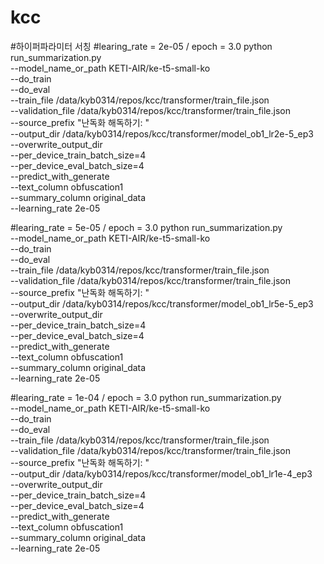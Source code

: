 # kcc
#하이퍼파라미터 서칭
#learing_rate = 2e-05 / epoch = 3.0
python run_summarization.py \
    --model_name_or_path KETI-AIR/ke-t5-small-ko \
    --do_train \
    --do_eval \
    --train_file /data/kyb0314/repos/kcc/transformer/train_file.json \
    --validation_file /data/kyb0314/repos/kcc/transformer/train_file.json \
    --source_prefix "난독화 해독하기: " \
    --output_dir /data/kyb0314/repos/kcc/transformer/model_ob1_lr2e-5_ep3 \
    --overwrite_output_dir \
    --per_device_train_batch_size=4 \
    --per_device_eval_batch_size=4 \
    --predict_with_generate \
    --text_column obfuscation1 \
    --summary_column original_data \
    --learning_rate 2e-05

#learing_rate = 5e-05 / epoch = 3.0
python run_summarization.py \
    --model_name_or_path KETI-AIR/ke-t5-small-ko \
    --do_train \
    --do_eval \
    --train_file /data/kyb0314/repos/kcc/transformer/train_file.json \
    --validation_file /data/kyb0314/repos/kcc/transformer/train_file.json \
    --source_prefix "난독화 해독하기: " \
    --output_dir /data/kyb0314/repos/kcc/transformer/model_ob1_lr5e-5_ep3 \
    --overwrite_output_dir \
    --per_device_train_batch_size=4 \
    --per_device_eval_batch_size=4 \
    --predict_with_generate \
    --text_column obfuscation1 \
    --summary_column original_data \
    --learning_rate 2e-05


#learing_rate = 1e-04 / epoch = 3.0
python run_summarization.py \
    --model_name_or_path KETI-AIR/ke-t5-small-ko \
    --do_train \
    --do_eval \
    --train_file /data/kyb0314/repos/kcc/transformer/train_file.json \
    --validation_file /data/kyb0314/repos/kcc/transformer/train_file.json \
    --source_prefix "난독화 해독하기: " \
    --output_dir /data/kyb0314/repos/kcc/transformer/model_ob1_lr1e-4_ep3 \
    --overwrite_output_dir \
    --per_device_train_batch_size=4 \
    --per_device_eval_batch_size=4 \
    --predict_with_generate \
    --text_column obfuscation1 \
    --summary_column original_data \
    --learning_rate 2e-05
